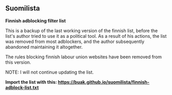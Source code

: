 ## Suomilista

**Finnish adblocking filter list**

This is a backup of the last working version of the finnish list, before the list's author tried to use it as a political tool. As a result of his actions, the list was removed from most adblockers, and the author subsequently abandoned maintaining it altogether.

The rules blocking finnish labour union websites have been removed from this version.

NOTE: I will not continue updating the list.

**Import the list with this: https://buak.github.io/suomilista/finnish-adblock-list.txt**


